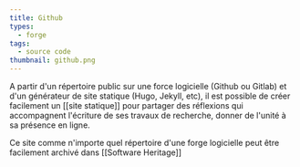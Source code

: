 ```yaml
---
title: Github
types:
  - forge
tags:
  - source code
thumbnail: github.png
---
```

A partir d'un répertoire public sur une force logicielle (Github ou Gitlab) et d'un générateur de site statique (Hugo, Jekyll, etc), il est possible de créer facilement un [[site statique]] pour partager des réflexions qui accompagnent l'écriture de ses travaux de recherche, donner de l'unité à sa présence en ligne.  

Ce site comme n'importe quel répertoire d'une forge logicielle peut être facilement archivé dans [[Software Heritage]]

